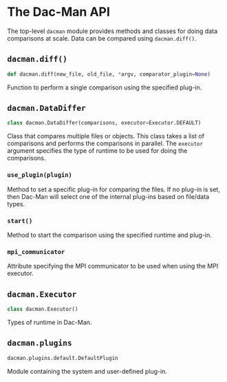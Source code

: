 # The Dac-Man API

The top-level `dacman` module provides methods and classes for doing data comparisons at scale.
Data can be compared using `dacman.diff()`.

## `dacman.diff()`

```py
def dacman.diff(new_file, old_file, *argv, comparator_plugin=None)
```

Function to perform a single comparison using the specified plug-in.

## `dacman.DataDiffer`

```py
class dacman.DataDiffer(comparisons, executor=Executor.DEFAULT)
```

Class that compares multiple files or objects.
This class takes a list of comparisons and performs the comparisons in parallel.
The `executor` argument specifies the type of runtime to be used for doing the comparisons.

### `use_plugin(plugin)`

Method to set a specific plug-in for comparing the files.
If no plug-in is set, then Dac-Man will select one of the internal plug-ins based on file/data types.

### `start()`

Method to start the comparison using the specified runtime and plug-in.

### `mpi_communicator`

Attribute specifying the MPI communicator to be used when using the MPI executor.

## `dacman.Executor`

```py
class dacman.Executor()
```

Types of runtime in Dac-Man.

## `dacman.plugins`

```py
dacman.plugins.default.DefaultPlugin
```

Module containing the system and user-defined plug-in.
